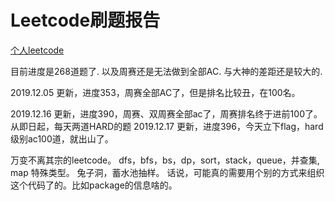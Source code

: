 # Leetcode刷题报告

[个人leetcode](https://leetcode-cn.com/u/caobuzheng-cn/)

目前进度是268道题了. 以及周赛还是无法做到全部AC. 与大神的差距还是较大的.

2019.12.05 更新，进度353，周赛全部AC了，但是排名比较丑，在100名。

2019.12.16 更新，进度390，周赛、双周赛全部ac了，周赛排名终于进前100了。从即日起，每天两道HARD的题
2019.12.17 更新，进度396，今天立下flag，hard级别ac100道，就出山了。


万变不离其宗的leetcode。
dfs，bfs，bs，dp，sort，stack，queue，并查集, map
特殊类型。
兔子洞，蓄水池抽样。
话说，可能真的需要用个别的方式来组织这个代码了的。比如package的信息啥的。
